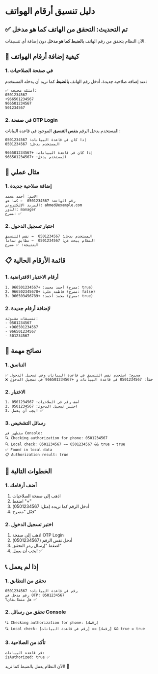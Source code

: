 # دليل تنسيق أرقام الهواتف

## ✅ **تم التحديث: التحقق من الهاتف كما هو مدخل**

الآن النظام يتحقق من رقم الهاتف **بالضبط كما هو مدخل** دون إضافة أي تنسيقات.

## 📱 **كيفية إضافة أرقام الهواتف**

### 1. **في صفحة الصلاحيات**
عند إضافة صلاحية جديدة، أدخل رقم الهاتف **بالضبط** كما تريد أن يدخله المستخدم:

```
✅ أمثلة صحيحة:
0501234567
+966501234567
966501234567
501234567
```

### 2. **في صفحة OTP Login**
المستخدم يدخل الرقم **بنفس التنسيق** الموجود في قاعدة البيانات:

```
إذا كان في قاعدة البيانات: 0501234567
المستخدم يدخل: 0501234567

إذا كان في قاعدة البيانات: +966501234567  
المستخدم يدخل: +966501234567
```

## 🔧 **مثال عملي**

### 1. **إضافة صلاحية جديدة**
```
الاسم: أحمد محمد
رقم الهاتف: 0501234567  ← كما هو
البريد الإلكتروني: ahmed@example.com
الدور: manager
مصرح: ✅
```

### 2. **اختبار تسجيل الدخول**
```
المستخدم يدخل: 0501234567  ← نفس التنسيق
النظام يبحث عن: 0501234567  ← مطابق تماماً
النتيجة: ✅ مصرح
```

## 📋 **قائمة الأرقام الحالية**

### 1. **أرقام الاختبار الافتراضية**
```
1. أحمد محمد: +966501234567 (مصرح: true)
2. فاطمة علي: +966502345678 (مصرح: false)  
3. محمد أحمد: +966503456789 (مصرح: true)
```

### 2. **لإضافة أرقام جديدة**
```
تنسيقات مقبولة:
- 0501234567
- +966501234567
- 966501234567
- 501234567
```

## 🎯 **نصائح مهمة**

### 1. **التناسق**
```
✅ صحيح: استخدم نفس التنسيق في قاعدة البيانات وفي تسجيل الدخول
❌ خطأ: 0501234567 في قاعدة البيانات و +966501234567 في تسجيل الدخول
```

### 2. **الاختبار**
```
1. أضف رقم في الصلاحيات: 0501234567
2. اختبر تسجيل الدخول: 0501234567
3. يجب أن يعمل! ✅
```

### 3. **رسائل التشخيص**
```
ستظهر في Console:
🔍 Checking authorization for phone: 0501234567
🔍 Local check: 0501234567 == 0501234567 && true = true
✅ Found in local data
📋 Authorization result: true
```

## 🚀 **الخطوات التالية**

### 1. **أضف أرقامك**
1. اذهب إلى صفحة الصلاحيات
2. اضغط "+"
3. أدخل الرقم كما تريده (مثل: 0501234567)
4. فعّل "مصرح"

### 2. **اختبر تسجيل الدخول**
1. اذهب إلى صفحة OTP Login
2. أدخل نفس الرقم (0501234567)
3. اضغط "إرسال رمز التحقق"
4. يجب أن يعمل! ✅

## 📞 **إذا لم يعمل**

### 1. **تحقق من التطابق**
```
رقم في قاعدة البيانات: 0501234567
رقم مدخل في OTP: 0501234567
هل متطابقان؟ ✅
```

### 2. **تحقق من رسائل Console**
```
🔍 Checking authorization for phone: [رقمك]
🔍 Local check: [رقم في قاعدة البيانات] == [رقمك] && true = true
```

### 3. **تأكد من الصلاحية**
```
في قاعدة البيانات:
isAuthorized: true ✅
```

الآن النظام يعمل بالضبط كما تريد! 🎉
